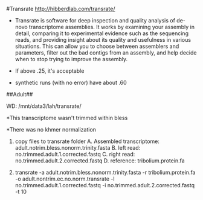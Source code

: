 #Transrate
http://hibberdlab.com/transrate/

- Transrate is software for deep inspection and quality analysis of de-novo transcriptome assemblies. It works by examining your assembly in detail, comparing it to experimental evidence such as the sequencing reads, and providing insight about its quality and usefulness in various situations. This can allow you to choose between assemblers and parameters, filter out the bad contigs from an assembly, and help decide when to stop trying to improve the assembly.


- If above .25, it's acceptable 
- synthetic runs (with no error) have about .60

##Adult##

WD: /mnt/data3/lah/transrate/

*This transcriptome wasn't trimmed within bless

*There was no khmer normalization 

1. copy files to transrate folder 
	A. Assembled transcriptome: adult.notrim.bless.nonorm.trinity.fasta
	B. left read: no.trimmed.adult.1.corrected.fastq
	C. right read: no.trimmed.adult.2.corrected.fastq 
	D. reference: tribolium.protein.fa

2. transrate -a adult.notrim.bless.nonorm.trinity.fasta -r tribolium.protein.fa -o adult.nontrim.ec.no.norm.transrate -l no.trimmed.adult.1.corrected.fastq -i no.trimmed.adult.2.corrected.fastq -t 10